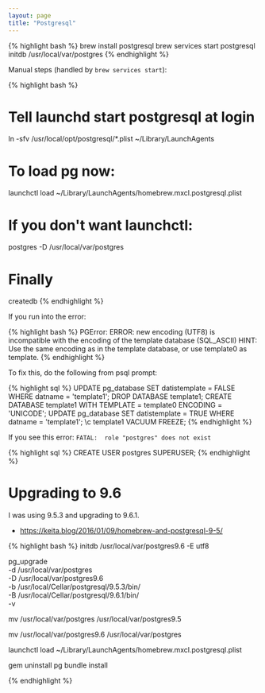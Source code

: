 ```yaml
---
layout: page
title: "Postgresql"
---
```


{% highlight bash %}
brew install postgresql
brew services start postgresql
initdb /usr/local/var/postgres
{% endhighlight %}

Manual steps
(handled by `brew services start`):

{% highlight bash %}
# Tell launchd start postgresql at login
ln -sfv /usr/local/opt/postgresql/*.plist ~/Library/LaunchAgents

# To load pg now:
launchctl load ~/Library/LaunchAgents/homebrew.mxcl.postgresql.plist

# If you don't want launchctl:
postgres -D /usr/local/var/postgres

# Finally
createdb
{% endhighlight %}

If you run into the error:

{% highlight bash %}
PGError: ERROR:  new encoding (UTF8) is incompatible with the encoding of the template database (SQL_ASCII)
HINT:  Use the same encoding as in the template database, or use template0 as template.
{% endhighlight %}

To fix this, do the following from psql prompt:

{% highlight sql %}
UPDATE pg_database SET datistemplate = FALSE WHERE datname = 'template1';
DROP DATABASE template1;
CREATE DATABASE template1 WITH TEMPLATE = template0 ENCODING = 'UNICODE';
UPDATE pg_database SET datistemplate = TRUE WHERE datname = 'template1';
\c template1
VACUUM FREEZE;
{% endhighlight %}

If you see this error: `FATAL:  role "postgres" does not exist`

{% highlight sql %}
CREATE USER postgres SUPERUSER;
{% endhighlight %}


# Upgrading to 9.6

I was using 9.5.3 and upgrading to 9.6.1.

- <https://keita.blog/2016/01/09/homebrew-and-postgresql-9-5/>

{% highlight bash %}
initdb /usr/local/var/postgres9.6 -E utf8

pg_upgrade \
  -d /usr/local/var/postgres \
  -D /usr/local/var/postgres9.6 \
  -b /usr/local/Cellar/postgresql/9.5.3/bin/ \
  -B /usr/local/Cellar/postgresql/9.6.1/bin/ \
  -v

mv /usr/local/var/postgres /usr/local/var/postgres9.5

mv /usr/local/var/postgres9.6 /usr/local/var/postgres

launchctl load ~/Library/LaunchAgents/homebrew.mxcl.postgresql.plist

gem uninstall pg
bundle install

{% endhighlight %}

